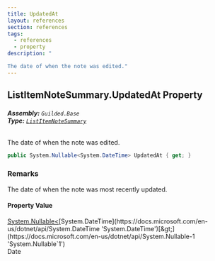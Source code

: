 ```yaml
---
title: UpdatedAt
layout: references
section: references
tags:
  - references
  - property
description: "

The date of when the note was edited."
---
```


## ListItemNoteSummary.UpdatedAt Property
###### **Assembly:** `Guilded.Base`<br/>**Type:** [`ListItemNoteSummary`](ListItemNoteSummary.md 'Guilded.Base.Content.ListItemNoteSummary')

The date of when the note was edited.

```csharp
public System.Nullable<System.DateTime> UpdatedAt { get; }
```

### Remarks
  
The date of when the note was most recently updated.

#### Property Value
[System.Nullable&lt;](https://docs.microsoft.com/en-us/dotnet/api/System.Nullable-1 'System.Nullable`1')[System.DateTime](https://docs.microsoft.com/en-us/dotnet/api/System.DateTime 'System.DateTime')[&gt;](https://docs.microsoft.com/en-us/dotnet/api/System.Nullable-1 'System.Nullable`1')  
Date